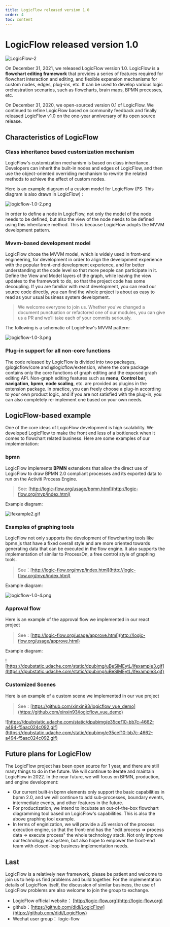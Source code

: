 ```yaml
---
title: LogicFlow released version 1.0
order: 4
toc: content
---
```


# LogicFlow released version 1.0

![LogicFlow-2](https://github.com/didi/LogicFlow/assets/27529822/2208aad3-34eb-4f47-b738-0856a9a54545)

On December 31, 2021, we released LogicFlow version 1.0. LogicFlow is a **flowchart editing framework** that provides a series of features required for flowchart interaction and editing, and flexible expansion mechanisms for custom nodes, edges, plug-ins, etc. It can be used to develop various logic orchestration scenarios, such as flowcharts, brain maps, BPMN processes, etc.

On December 31, 2020, we open-sourced version 0.1 of LogicFlow. We continued to refine LogicFlow based on community feedback and finally released LogicFlow v1.0 on the one-year anniversary of its open source release.

## Characteristics of LogicFlow

### Class inheritance based customization mechanism

LogicFlow's customization mechanism is based on class inheritance. Developers can inherit the built-in nodes and edges of LogicFlow, and then use the object-oriented overriding mechanism to rewrite the related methods to achieve the effect of custom nodes.

Here is an example diagram of a custom model for LogicFlow (PS: This diagram is also drawn in LogicFlow) :

![logicflow-1.0-2.png](https://github.com/didi/LogicFlow/assets/27529822/1f582b02-3107-4549-958a-94b3e62e059f)

In order to define a node in LogicFlow, not only the model of the node needs to be defined, but also the view of the node needs to be defined using this inheritance method. This is because LogicFlow adopts the MVVM development pattern.

### Mvvm-based development model

LogicFlow chose the MVVM model, which is widely used in front-end engineering, for development in order to align the development experience with the popular front-end development experience, and for better understanding at the code level so that more people can participate in it. Define the View and Model layers of the graph, while leaving the view updates to the framework to do, so that the project code has some decoupling.   If you are familiar with react development, you can read our source code directly, you can find the whole project is about as easy to read as your usual business system development.

> We welcome everyone to join us. Whether you've changed a document punctuation or refactored one of our modules, you can give us a PR and we'll take each of your commits seriously.

The following is a schematic of LogicFlow's MVVM pattern:

![logicflow-1.0-3.png](https://github.com/didi/LogicFlow/assets/27529822/f6e16693-85e2-49fa-91d0-524ccae53112)

### Plug-in support for all non-core functions

The code released by LogicFlow is divided into two packages, @logicflow/core and @logicflow/extension, where the core package contains only the core functions of graph editing and the exposed graph editing API. Non-graph editing features such as **menu**, **Control bar**, **navigation**, **bpmn**, **node scaling**, etc. are provided as plugins in the extension package. In practice, you can freely choose a plug-in according to your own product logic, and if you are not satisfied with the plug-in, you can also completely re-implement one based on your own needs.

## LogicFlow-based example

One of the core ideas of LogicFlow development is high scalability. We developed LogicFlow to make the front end less of a bottleneck when it comes to flowchart related business. Here are some examples of our implementation:

### bpmn

LogicFlow implements **BPMN** extensions that allow the direct use of LogicFlow to draw BPMN 2.0 compliant processes and its exported data to run on the Activiti Process Engine.

> See: [http://logic-flow.org/usage/bpmn.html](http://logic-flow.org/mvp/index.html)

Example diagram:

![lfexample2.gif](https://dpubstatic.udache.com/static/dpubimg/CS6S6q9Yxf/lfexample2.gif)

### Examples of graphing tools

LogicFlow not only supports the development of flowcharting tools like bpmn.js that have a fixed overall style and are more oriented towards generating data that can be executed in the flow engine. It also supports the implementation of similar to ProcessOn, a free control style of graphing tools.

> See：[http://logic-flow.org/mvp/index.html](http://logic-flow.org/mvp/index.html)

Example diagram:

![logicflow-1.0-4.png](https://github.com/didi/LogicFlow/assets/27529822/c842abac-e7af-445a-ad06-36e6d0a17b7f)

### Approval flow

Here is an example of the approval flow we implemented in our react project

> See：[http://logic-flow.org/usage/approve.html](http://logic-flow.org/usage/approve.html)

Example diagram:

![https://dpubstatic.udache.com/static/dpubimg/uBeSlMEytL/lfexample3.gif](https://dpubstatic.udache.com/static/dpubimg/uBeSlMEytL/lfexample3.gif)

### Customized Scenes

Here is an example of a custom scene we implemented in our vue project

> See：[https://github.com/xinxin93/logicflow_vue_demo](https://github.com/xinxin93/logicflow_vue_demo)

![https://dpubstatic.udache.com/static/dpubimg/e35cef10-bb7c-4662-a494-f5aac024c092.gif](https://dpubstatic.udache.com/static/dpubimg/e35cef10-bb7c-4662-a494-f5aac024c092.gif)

## Future plans for LogicFlow

The LogicFlow project has been open source for 1 year, and there are still many things to do in the future. We will continue to iterate and maintain LogicFlow in 2022. In the near future, we will focus on BPMN, production, and engine development:

- Our current built-in bpmn elements only support the basic capabilities in bpmn 2.0, and we will continue to add sub-processes, boundary events, intermediate events, and other features in the future.
- For productization, we intend to incubate an out-of-the-box flowchart diagramming tool based on LogicFlow's capabilities.  This is also the above graphing tool example.
- In terms of enginization, we will provide a JS version of the process execution engine, so that the front-end has the "edit process => process data => execute process" the whole technology stack. Not only improve our technology ecosystem, but also hope to empower the front-end team with closed-loop business implementation needs.

## Last

LogicFlow is a relatively new framework, please be patient and welcome to join us to help us find problems and build together. For the implementation details of LogicFlow itself, the discussion of similar business, the use of LogicFlow problems are also welcome to join the group to exchange.

-   LogicFlow official website： [http://logic-flow.org](http://logic-flow.org)
-   github：[https://github.com/didi/LogicFlow](https://github.com/didi/LogicFlow)
-   Wechat user group： logic-flow
